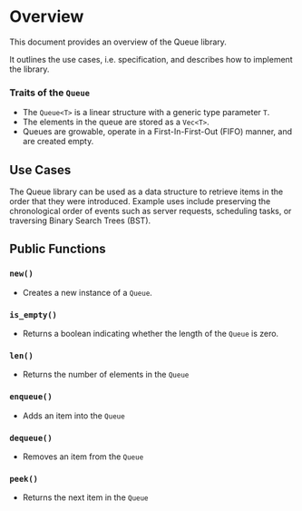# Overview

This document provides an overview of the Queue library.

It outlines the use cases, i.e. specification, and describes how to implement the library.

### Traits of the `Queue`

- The `Queue<T>` is a linear structure with a generic type parameter `T`.
- The elements in the queue are stored as a `Vec<T>`.
- Queues are growable, operate in a First-In-First-Out (FIFO) manner, and are created empty.

## Use Cases

The Queue library can be used as a data structure to retrieve items in the order that they were introduced. Example uses include preserving the chronological order of events such as server requests, scheduling tasks, or traversing Binary Search Trees (BST).

## Public Functions

### `new()`

- Creates a new instance of a `Queue`. 

### `is_empty()`

- Returns a boolean indicating whether the length of the `Queue` is zero. 

### `len()`

- Returns the number of elements in the `Queue`

### `enqueue()`

- Adds an item into the `Queue`

### `dequeue()`

- Removes an item from the `Queue`

### `peek()`

- Returns the next item in the `Queue`
